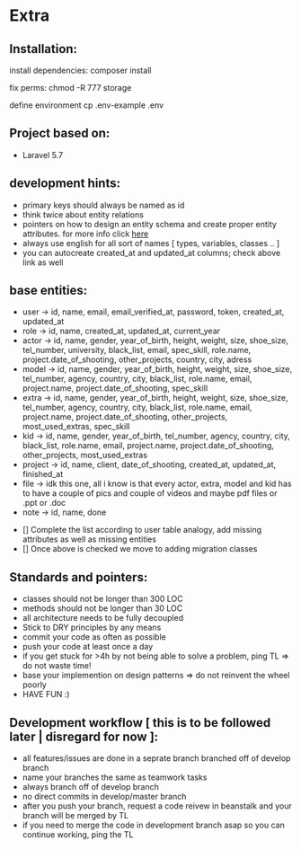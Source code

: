 # Extra

## Installation:

install dependencies:
    composer install

fix perms:
    chmod -R 777 storage

define environment
    cp .env-example .env

## Project based on:

* Laravel 5.7

## development hints:

* primary keys should always be named as id
* think twice about entity relations
* pointers on how to design an entity schema and create proper entity attributes. for more info click [here](https://laravel.com/docs/5.7/migrations)
* always use english for all sort of names [ types, variables, classes .. ]
* you can autocreate created_at and updated_at columns; check above link as well

## base entities:

* user -> id, name, email, email_verified_at, password, token, created_at, updated_at
* role -> id, name, created_at, updated_at, current_year
* actor -> id, name, gender, year_of_birth, height, weight, size, shoe_size, tel_number, university, black_list, email, spec_skill, role.name, project.date_of_shooting, other_projects, country, city, adress
* model -> id, name, gender, year_of_birth, height, weight, size, shoe_size, tel_number, agency, country, city, black_list, role.name, email, project.name, project.date_of_shooting, spec_skill
* extra -> id, name, gender, year_of_birth, height, weight, size, shoe_size, tel_number, agency, country, city, black_list, role.name, email, project.name, project.date_of_shooting, other_projects, most_used_extras, spec_skill
* kid -> id, name, gender, year_of_birth, tel_number, agency, country, city, black_list, role.name, email, project.name, project.date_of_shooting, other_projects, most_used_extras
* project -> id, name, client, date_of_shooting, created_at, updated_at, finished_at
* file -> idk this one, all i know is that every actor, extra, model and kid has to have a couple of pics and couple of videos and maybe pdf files or .ppt or .doc
* note -> id, name, done


- [] Complete the list according to user table analogy, add missing attributes as well as missing entities
- [] Once above is checked we move to adding migration classes


## Standards and pointers:

* classes should not be longer than 300 LOC
* methods should not be longer than 30 LOC
* all architecture needs to be fully decoupled
* Stick to DRY principles by any means
* commit your code as often as possible
* push your code at least once a day
* if you get stuck for >4h by not being able to solve a problem, ping TL => do not waste time!
* base your implemention on design patterns => do not reinvent the wheel poorly
* HAVE FUN :)

## Development workflow [ this is to be followed later | disregard for now ]:

* all features/issues are done in a seprate branch branched off of develop branch
* name your branches the same as teamwork tasks
* always branch off of develop branch
* no direct commits in develop/master branch
* after you push your branch, request a code reivew in beanstalk and your branch will be merged by TL
* if you need to merge the code in development branch asap so you can continue working, ping the TL
